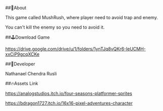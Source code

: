 ##🔴About

This game called MushRush, where player need to avoid trap and enemy.

You can't kill the enemy so you need to avoid it. 


##🕹️Download Game


https://drive.google.com/drive/u/1/folders/1ynTJq8vQKr6-IeUCMH-xxCiP9gcqXCKe


##👤Developer

Nathanael Chendra Rusli


##🔥Assets Link


https://analogstudios.itch.io/four-seasons-platformer-sprites


https://bdragon1727.itch.io/16x16-pixel-adventures-character
